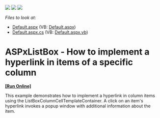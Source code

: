 <!-- default badges list -->
![](https://img.shields.io/endpoint?url=https://codecentral.devexpress.com/api/v1/VersionRange/128536753/16.2.12%2B)
[![](https://img.shields.io/badge/Open_in_DevExpress_Support_Center-FF7200?style=flat-square&logo=DevExpress&logoColor=white)](https://supportcenter.devexpress.com/ticket/details/T446559)
[![](https://img.shields.io/badge/📖_How_to_use_DevExpress_Examples-e9f6fc?style=flat-square)](https://docs.devexpress.com/GeneralInformation/403183)
<!-- default badges end -->
<!-- default file list -->
*Files to look at*:

* [Default.aspx](./CS/Default.aspx) (VB: [Default.aspx](./VB/Default.aspx))
* [Default.aspx.cs](./CS/Default.aspx.cs) (VB: [Default.aspx.vb](./VB/Default.aspx.vb))
<!-- default file list end -->
# ASPxListBox - How to implement a hyperlink in items of a specific column
<!-- run online -->
**[[Run Online]](https://codecentral.devexpress.com/t446559/)**
<!-- run online end -->


<p>This example demonstrates how to implement a hyperlink in column items using the ListBoxColumnCellTemplateContainer. A click on an item's hyperlink invokes a popup window with additional information about the item.</p>

<br/>



